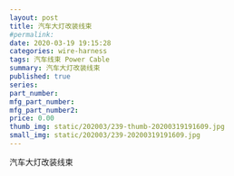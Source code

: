 ```yaml
---
layout: post
title: 汽车大灯改装线束
#permalink: 
date: 2020-03-19 19:15:28
categories: wire-harness
tags: 汽车线束 Power Cable
summary: 汽车大灯改装线束
published: true 
series: 
part_number: 
mfg_part_number: 
mfg_part_number2: 
price: 0.00
thumb_img: static/202003/239-thumb-20200319191609.jpg
small_img: static/202003/239-20200319191609.jpg
---
```



汽车大灯改装线束